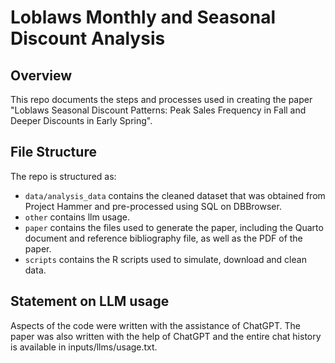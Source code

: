 # Loblaws Monthly and Seasonal Discount Analysis

## Overview

This repo documents the steps and processes used in creating the paper "Loblaws Seasonal Discount Patterns: Peak Sales Frequency in Fall and Deeper Discounts in Early Spring".

## File Structure

The repo is structured as:

-   `data/analysis_data` contains the cleaned dataset that was obtained from Project Hammer and pre-processed using SQL on DBBrowser.
-   `other` contains llm usage.
-   `paper` contains the files used to generate the paper, including the Quarto document and reference bibliography file, as well as the PDF of the paper. 
-   `scripts` contains the R scripts used to simulate, download and clean data.


## Statement on LLM usage

Aspects of the code were written with the assistance of ChatGPT. The paper was also written with the help of ChatGPT and the entire chat history is available in inputs/llms/usage.txt.